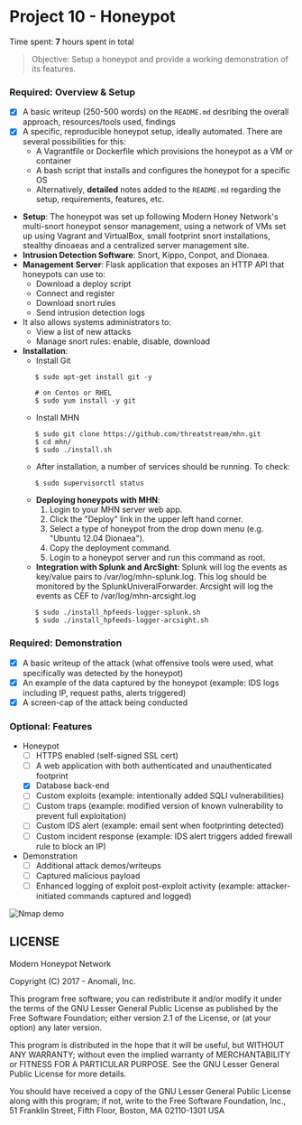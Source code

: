 # Project 10 - Honeypot

Time spent: **7** hours spent in total

> Objective: Setup a honeypot and provide a working demonstration of its features.

### Required: Overview & Setup

- [x] A basic writeup (250-500 words) on the `README.md` desribing the overall approach, resources/tools used, findings
- [x] A specific, reproducible honeypot setup, ideally automated. There are several possibilities for this:
	- A Vagrantfile or Dockerfile which provisions the honeypot as a VM or container
	- A bash script that installs and configures the honeypot for a specific OS
	- Alternatively, **detailed** notes added to the `README.md` regarding the setup, requirements, features, etc.
	
* **Setup**: The honeypot was set up following Modern Honey Network's multi-snort honeypot sensor management, using a network of VMs set up using Vagrant and VirtualBox, small footprint snort installations, stealthy dinoaeas and a centralized server management site.
* **Intrusion Detection Software**: Snort, Kippo, Conpot, and Dionaea.
* **Management Server**: Flask application that exposes an HTTP API that honeypots can use to:
  * Download a deploy script
  * Connect and register
  * Download snort rules 
  * Send intrusion detection logs
* It also allows systems administrators to:
  * View a list of new attacks
  * Manage snort rules: enable, disable, download
* **Installation**: 
  * Install Git
   ```# on Debian or Ubuntu
      $ sudo apt-get install git -y
    
      # on Centos or RHEL
      $ sudo yum install -y git
   ```
  * Install MHN
   ```$ cd /opt/
      $ sudo git clone https://github.com/threatstream/mhn.git
      $ cd mhn/
      $ sudo ./install.sh
   ```
  * After installation, a number of services should be running. To check:
   ```
      $ sudo supervisorctl status 
   ```
  * **Deploying honeypots with MHN**:
    1. Login to your MHN server web app.
    2. Click the "Deploy" link in the upper left hand corner.
    3. Select a type of honeypot from the drop down menu (e.g. "Ubuntu 12.04 Dionaea").
    4. Copy the deployment command.
    5. Login to a honeypot server and run this command as root.
  * **Integration with Splunk and ArcSight**: Splunk will log the events as key/value pairs to /var/log/mhn-splunk.log. This log should be monitored by the SplunkUniveralForwarder. Arcsight will log the events as CEF to /var/log/mhn-arcsight.log
   ```$ cd /opt/mhn/scripts
      $ sudo ./install_hpfeeds-logger-splunk.sh
      $ sudo ./install_hpfeeds-logger-arcsight.sh
   ```

### Required: Demonstration

- [x] A basic writeup of the attack (what offensive tools were used, what specifically was detected by the honeypot)
- [x] An example of the data captured by the honeypot (example: IDS logs including IP, request paths, alerts triggered)
- [x] A screen-cap of the attack being conducted
    
### Optional: Features
- Honeypot
	- [ ] HTTPS enabled (self-signed SSL cert)
	- [ ] A web application with both authenticated and unauthenticated footprint
	- [x] Database back-end
	- [ ] Custom exploits (example: intentionally added SQLI vulnerabilities)
	- [ ] Custom traps (example: modified version of known vulnerability to prevent full exploitation)
	- [ ] Custom IDS alert (example: email sent when footprinting detected)
	- [ ] Custom incident response (example: IDS alert triggers added firewall rule to block an IP)
- Demonstration
	- [ ] Additional attack demos/writeups
	- [ ] Captured malicious payload
	- [ ] Enhanced logging of exploit post-exploit activity (example: attacker-initiated commands captured and logged)
<img src='http://i.imgur.com/GTHl2Bu.gif' title='Nmap Demo' width='' alt='Nmap demo' />

## LICENSE

Modern Honeypot Network

Copyright (C) 2017 - Anomali, Inc.

This program free software; you can redistribute it and/or
modify it under the terms of the GNU Lesser General Public
License as published by the Free Software Foundation; either
version 2.1 of the License, or (at your option) any later version.

This program is distributed in the hope that it will be useful,
but WITHOUT ANY WARRANTY; without even the implied warranty of
MERCHANTABILITY or FITNESS FOR A PARTICULAR PURPOSE.  See the GNU
Lesser General Public License for more details.

You should have received a copy of the GNU Lesser General Public
License along with this program; if not, write to the Free Software
Foundation, Inc., 51 Franklin Street, Fifth Floor, Boston, MA  02110-1301  USA
